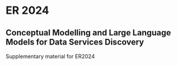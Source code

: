 # ER 2024
## Conceptual Modelling and Large Language Models for Data Services Discovery

Supplementary material for ER2024

